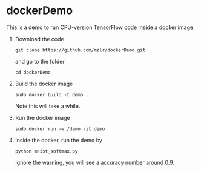 # dockerDemo
This is a demo to run CPU-version TensorFlow code inside a docker image. 

1. Download the code
    ```
    git clone https://github.com/mzlr/dockerDemo.git
    ```
    and go to the folder 
    ```
    cd dockerDemo
    ```
  
2. Build the docker image 
    ```
    sudo docker build -t demo .
    ```
    Note this will take a while.
3. Run the docker image 
    ```
    sudo docker run -w /demo -it demo
    ```
4. Inside the docker, run the demo by 
    ```
    python mnist_softmax.py
    ```
   Ignore the warning, you will see a accuracy number around 0.9. 
